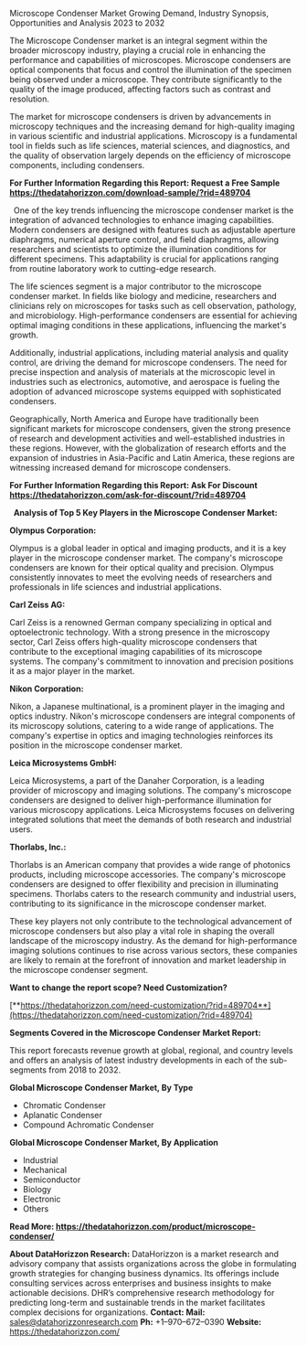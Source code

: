 ﻿Microscope Condenser Market Growing Demand, Industry Synopsis, Opportunities and Analysis 2023 to 2032

The Microscope Condenser market is an integral segment within the broader microscopy industry, playing a crucial role in enhancing the performance and capabilities of microscopes. Microscope condensers are optical components that focus and control the illumination of the specimen being observed under a microscope. They contribute significantly to the quality of the image produced, affecting factors such as contrast and resolution.

The market for microscope condensers is driven by advancements in microscopy techniques and the increasing demand for high-quality imaging in various scientific and industrial applications. Microscopy is a fundamental tool in fields such as life sciences, material sciences, and diagnostics, and the quality of observation largely depends on the efficiency of microscope components, including condensers.

**For Further Information Regarding this Report: Request a Free Sample <https://thedatahorizzon.com/download-sample/?rid=489704>** 

` `One of the key trends influencing the microscope condenser market is the integration of advanced technologies to enhance imaging capabilities. Modern condensers are designed with features such as adjustable aperture diaphragms, numerical aperture control, and field diaphragms, allowing researchers and scientists to optimize the illumination conditions for different specimens. This adaptability is crucial for applications ranging from routine laboratory work to cutting-edge research.

The life sciences segment is a major contributor to the microscope condenser market. In fields like biology and medicine, researchers and clinicians rely on microscopes for tasks such as cell observation, pathology, and microbiology. High-performance condensers are essential for achieving optimal imaging conditions in these applications, influencing the market's growth.

Additionally, industrial applications, including material analysis and quality control, are driving the demand for microscope condensers. The need for precise inspection and analysis of materials at the microscopic level in industries such as electronics, automotive, and aerospace is fueling the adoption of advanced microscope systems equipped with sophisticated condensers.

Geographically, North America and Europe have traditionally been significant markets for microscope condensers, given the strong presence of research and development activities and well-established industries in these regions. However, with the globalization of research efforts and the expansion of industries in Asia-Pacific and Latin America, these regions are witnessing increased demand for microscope condensers.

**For Further Information Regarding this Report: Ask For Discount <https://thedatahorizzon.com/ask-for-discount/?rid=489704>** 

` `**Analysis of Top 5 Key Players in the Microscope Condenser Market:**

**Olympus Corporation:**

Olympus is a global leader in optical and imaging products, and it is a key player in the microscope condenser market. The company's microscope condensers are known for their optical quality and precision. Olympus consistently innovates to meet the evolving needs of researchers and professionals in life sciences and industrial applications.

**Carl Zeiss AG:**

Carl Zeiss is a renowned German company specializing in optical and optoelectronic technology. With a strong presence in the microscopy sector, Carl Zeiss offers high-quality microscope condensers that contribute to the exceptional imaging capabilities of its microscope systems. The company's commitment to innovation and precision positions it as a major player in the market.

**Nikon Corporation:**

Nikon, a Japanese multinational, is a prominent player in the imaging and optics industry. Nikon's microscope condensers are integral components of its microscopy solutions, catering to a wide range of applications. The company's expertise in optics and imaging technologies reinforces its position in the microscope condenser market.

**Leica Microsystems GmbH:**

Leica Microsystems, a part of the Danaher Corporation, is a leading provider of microscopy and imaging solutions. The company's microscope condensers are designed to deliver high-performance illumination for various microscopy applications. Leica Microsystems focuses on delivering integrated solutions that meet the demands of both research and industrial users.

**Thorlabs, Inc.:**

Thorlabs is an American company that provides a wide range of photonics products, including microscope accessories. The company's microscope condensers are designed to offer flexibility and precision in illuminating specimens. Thorlabs caters to the research community and industrial users, contributing to its significance in the microscope condenser market.

These key players not only contribute to the technological advancement of microscope condensers but also play a vital role in shaping the overall landscape of the microscopy industry. As the demand for high-performance imaging solutions continues to rise across various sectors, these companies are likely to remain at the forefront of innovation and market leadership in the microscope condenser segment.

**Want to change the report scope? Need Customization?**

[**https://thedatahorizzon.com/need-customization/?rid=489704**](https://thedatahorizzon.com/need-customization/?rid=489704) 

**Segments Covered in the Microscope Condenser Market Report:**

This report forecasts revenue growth at global, regional, and country levels and offers an analysis of latest industry developments in each of the sub-segments from 2018 to 2032.

**Global Microscope Condenser Market, By Type**

- Chromatic Condenser
- Aplanatic Condenser
- Compound Achromatic Condenser

**Global Microscope Condenser Market, By Application**

- Industrial
- Mechanical
- Semiconductor
- Biology
- Electronic
- Others

**Read More: <https://thedatahorizzon.com/product/microscope-condenser/>** 

**About DataHorizzon Research:**DataHorizzon is a market research and advisory company that assists organizations across the globe in formulating growth strategies for changing business dynamics. Its offerings include consulting services across enterprises and business insights to make actionable decisions. DHR’s comprehensive research methodology for predicting long-term and sustainable trends in the market facilitates complex decisions for organizations.**Contact:Mail:** <sales@datahorizzonresearch.com> **Ph:** +1–970–672–0390**Website:** <https://thedatahorizzon.com/> 

